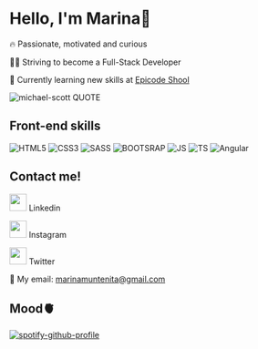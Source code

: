 # Hello, I'm Marina🌴

🔥 Passionate, motivated and curious

👩‍💻 Striving to become a Full-Stack Developer

🧠 Currently learning new skills at [Epicode Shool](https://epicode.com/en/web-developer-course/)

![michael-scott QUOTE](https://user-images.githubusercontent.com/114186546/202560430-531923cd-2441-4a25-bb83-a3824d68d24e.png)

## Front-end skills

![HTML5](https://img.shields.io/badge/HTML5-E34F26?style=for-the-badge&logo=html5&logoColor=white)
![CSS3](https://img.shields.io/badge/CSS3-1572B6?style=for-the-badge&logo=css3&logoColor=white)
![SASS](https://img.shields.io/badge/Sass-CC6699?style=for-the-badge&logo=sass&logoColor=white)
![BOOTSRAP](https://img.shields.io/badge/Bootstrap-563D7C?style=for-the-badge&logo=bootstrap&logoColor=white)
![JS](https://img.shields.io/badge/JavaScript-F7DF1E?style=for-the-badge&logo=javascript&logoColor=black)
![TS](https://img.shields.io/badge/TypeScript-007ACC?style=for-the-badge&logo=typescript&logoColor=white)
![Angular](https://img.shields.io/badge/angular-%23DD0031.svg?style=for-the-badge&logo=angular&logoColor=white)

## Contact me!

<a href="https://www.linkedin.com/in/marina-muntenita-430a7521b/"><img width="30px" src="https://user-images.githubusercontent.com/114186546/202561150-216d1d34-7c6a-402f-a42b-1576f66cc05f.png"></a> Linkedin

<a href="https://www.instagram.com/marinamilitare7/"><img width="30px" src="https://user-images.githubusercontent.com/114186546/202560677-4f3833d0-ac38-4ab5-a472-6fc03705d5dc.png"></a> Instagram

<a href="https://twitter.com/Marinaclub7"><img width="30px" src="https://user-images.githubusercontent.com/114186546/202561250-2c52583f-9408-447b-9a5d-4bb8d6d68769.png"></a> Twitter

💬 My email: marinamuntenita@gmail.com

## Mood🫀
[![spotify-github-profile](https://spotify-github-profile.vercel.app/api/view?uid=212iqics5w4dvt737mvy2oqli&cover_image=true&theme=default&show_offline=false&background_color=121212&bar_color_cover=false)](https://github.com/kittinan/spotify-github-profile)
